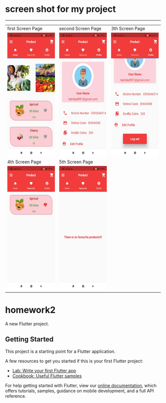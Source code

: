 # screen shot for my project
-------
<table>
  <tr>
    <td>first Screen Page</td>
     <td>second Screen Page</td>
     <td>3th Screen Page</td>
  </tr>
  <tr>
    <td><img src="screenshot images/screenshot 1.jpeg"  height=400></td>
    <td><img src="screenshot images/screenshot 2.jpeg"  height=400></td>
    <td><img src="screenshot images/screenshot 3.jpeg"  height=400></td>
  </tr>
    <tr>
    <td>4th Screen Page</td>
     <td>5th Screen Page</td>
  </tr>
  <tr>
     <td><img src="screenshot images/screenshot 4.jpeg"  height=400></td>
    <td><img src="screenshot images/screenshot 5.jpeg"  height=400></td>
   </tr>
 </table>
 


# homework2

A new Flutter project.

## Getting Started

This project is a starting point for a Flutter application.

A few resources to get you started if this is your first Flutter project:

- [Lab: Write your first Flutter app](https://flutter.dev/docs/get-started/codelab)
- [Cookbook: Useful Flutter samples](https://flutter.dev/docs/cookbook)

For help getting started with Flutter, view our
[online documentation](https://flutter.dev/docs), which offers tutorials,
samples, guidance on mobile development, and a full API reference.
